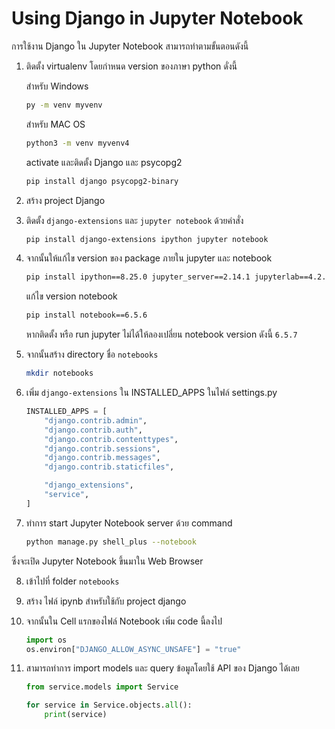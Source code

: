 # Using Django in Jupyter Notebook

การใช้งาน Django ใน Jupyter Notebook สามารถทำตามขั้นตอนดังนี้

1. ติดตั้ง virtualenv โดยกำหนด version ของภาษา python ดั่งนี้

    สำหรับ Windows
    ```sh
    py -m venv myvenv
    ```

    สำหรับ MAC OS
    ```sh
    python3 -m venv myvenv4
    ```

    activate และติดตั้ง Django และ psycopg2
    ```sh
    pip install django psycopg2-binary
    ```

2. สร้าง project Django

3. ติดตั้ง `django-extensions` และ `jupyter notebook` ด้วยคำสั่ง

    ```sh
    pip install django-extensions ipython jupyter notebook   
    ```

4. จากนั้นให้แก้ไข version ของ package ภายใน jupyter และ notebook

    ```sh
    pip install ipython==8.25.0 jupyter_server==2.14.1 jupyterlab==4.2.2 jupyterlab_server==2.27.2
    ```

    แก้ไข version notebook
    ```sh
    pip install notebook==6.5.6
    ```
    หากติดตั้ง หรือ run jupyter ไม่ได้ให้ลองเปลี่ยน notebook version ดังนี้ `6.5.7`

5. จากนั้นสร้าง directory ชื่อ `notebooks`

    ```sh
    mkdir notebooks
    ```

6. เพิ่ม `django-extensions` ใน INSTALLED_APPS ในไฟล์ settings.py

    ```python
    INSTALLED_APPS = [
        "django.contrib.admin",
        "django.contrib.auth",
        "django.contrib.contenttypes",
        "django.contrib.sessions",
        "django.contrib.messages",
        "django.contrib.staticfiles",

        "django_extensions",
        "service",
    ]
    ```

7. ทำการ start Jupyter Notebook server ด้วย command 

    ```sh
    python manage.py shell_plus --notebook
    ```

ซึ่งจะเปิด Jupyter Notebook ขึ้นมาใน Web Browser

8. เข้าไปที่ folder `notebooks`

9. สร้าง ไฟล์ ipynb สำหรับใช้กับ project django

10. จากนั้นใน Cell แรกของไฟล์ Notebook เพิ่ม code นี้ลงไป

    ```python
    import os
    os.environ["DJANGO_ALLOW_ASYNC_UNSAFE"] = "true"
    ```

11. สามารถทำการ import models และ query ข้อมูลโดยใช้ API ของ Django ได้เลย

    ```python
    from service.models import Service

    for service in Service.objects.all():
        print(service)
    ```
